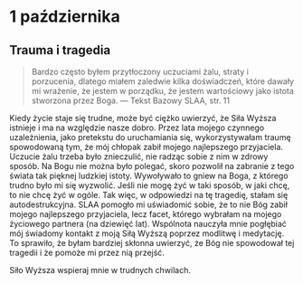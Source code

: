
# 1 października

## Trauma i tragedia

> Bardzo często byłem przytłoczony uczuciami żalu, straty i porzucenia, dlatego miałem zaledwie kilka doświadczeń, które dawały mi wrażenie, że jestem w porządku, że jestem wartościowy jako istota stworzona przez Boga. — Tekst Bazowy SLAA, str. 11

Kiedy życie staje się trudne, może być ciężko uwierzyć, że Siła Wyższa istnieje i ma na względzie nasze dobro. Przez lata mojego czynnego uzależnienia, jako pretekstu do uruchamiania się, wykorzystywałam traumę spowodowaną tym, że mój chłopak zabił mojego najlepszego przyjaciela. Uczucie żalu trzeba było znieczulić, nie radząc sobie z nim w zdrowy sposób. Na Bogu nie można było polegać, skoro pozwolił na zabranie z tego świata tak pięknej ludzkiej istoty. Wywoływało to gniew na Boga, z którego trudno było mi się wyzwolić. Jeśli nie mogę żyć w taki sposób, w jaki chcę, to nie chcę żyć w ogóle. Tak więc, w odpowiedzi na tę tragedię, stałam się autodestrukcyjna. SLAA pomogło mi uświadomić sobie, że to nie Bóg zabił mojego najlepszego przyjaciela, lecz facet, którego wybrałam na mojego życiowego partnera (na dziewięć lat). Wspólnota nauczyła mnie pogłębiać mój świadomy kontakt z moją Siłą Wyższą poprzez modlitwę i medytację. To sprawiło, że byłam bardziej skłonna uwierzyć, że Bóg nie spowodował tej tragedii i że pomoże mi przez nią przejść.

Siło Wyższa wspieraj mnie w trudnych chwilach.
